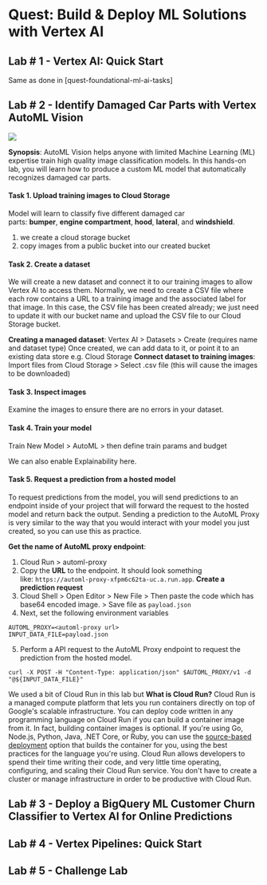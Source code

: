 # Quest: Build & Deploy ML Solutions with Vertex AI


## Lab # 1 - Vertex AI: Quick Start 

Same as done in [quest-foundational-ml-ai-tasks]

## Lab # 2 - Identify Damaged Car Parts with Vertex AutoML Vision

![](Pasted%20image%2020230329181728.png)

**Synopsis**: AutoML Vision helps anyone with limited Machine Learning (ML) expertise train high quality image classification models. In this hands-on lab, you will learn how to produce a custom ML model that automatically recognizes damaged car parts.

#### Task 1. Upload training images to Cloud Storage
Model will learn to classify five different damaged car parts: **bumper**, **engine compartment**, **hood**, **lateral**, and **windshield**.
1. we create a cloud storage bucket
2. copy images from a public bucket into our created bucket

#### Task 2. Create a dataset

We will create a new dataset and connect it to our training images to allow Vertex AI to access them. Normally, we need to create a CSV file where each row contains a URL to a training image and the associated label for that image. In this case, the CSV file has been created already; we just need to update it with our bucket name and upload the CSV file to our Cloud Storage bucket.

**Creating a managed dataset**: Vertex AI > Datasets > Create (requires name and dataset type)
Once created, we can add data to it, or point it to an existing data store e.g. Cloud Storage
**Connect dataset to training images**: Import files from Cloud Storage > Select .csv file (this will cause the images to be downloaded)

#### Task 3. Inspect images

Examine the images to ensure there are no errors in your dataset.

#### Task 4. Train your model

Train New Model > AutoML > then define train params and budget

We can also enable Explainability here.

#### Task 5. Request a prediction from a hosted model

To request predictions from the model, you will send predictions to an endpoint inside of your project that will forward the request to the hosted model and return back the output. Sending a prediction to the AutoML Proxy is very similar to the way that you would interact with your model you just created, so you can use this as practice.

**Get the name of AutoML proxy endpoint**:
1. Cloud Run > automl-proxy 
2.  Copy the **URL** to the endpoint. It should look something like: `https://automl-proxy-xfpm6c62ta-uc.a.run.app`.
**Create a prediction request**
3. Cloud Shell > Open Editor > New File > Then paste the code which has base64 encoded image. > Save file as `payload.json`
4. Next, set the following environment variables
```
AUTOML_PROXY=<automl-proxy url>
INPUT_DATA_FILE=payload.json
```
5. Perform a API request to the AutoML Proxy endpoint to request the prediction from the hosted model.
```
curl -X POST -H "Content-Type: application/json" $AUTOML_PROXY/v1 -d "@${INPUT_DATA_FILE}"
```

We used a bit of Cloud Run in this lab but **What is Cloud Run?**
Cloud Run is a managed compute platform that lets you run containers directly on top of Google's scalable infrastructure. You can deploy code written in any programming language on Cloud Run if you can build a container image from it. In fact, building container images is optional. If you're using Go, Node.js, Python, Java, .NET Core, or Ruby, you can use the [source-based deployment](https://cloud.google.com/run/docs/deploying-source-code) option that builds the container for you, using the best practices for the language you're using. Cloud Run allows developers to spend their time writing their code, and very little time operating, configuring, and scaling their Cloud Run service. You don't have to create a cluster or manage infrastructure in order to be productive with Cloud Run.

## Lab # 3 - Deploy a BigQuery ML Customer Churn Classifier to Vertex AI for Online Predictions

## Lab # 4 - Vertex Pipelines: Quick Start

## Lab # 5 - Challenge Lab


